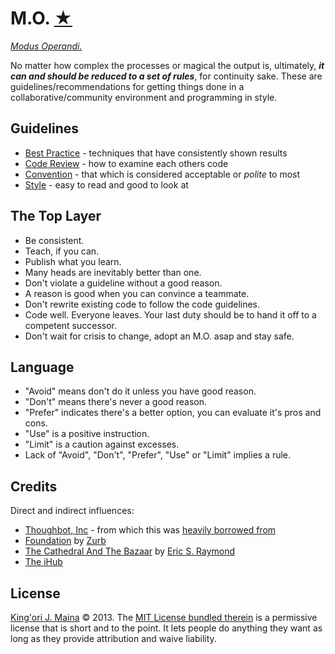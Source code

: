 M.O. [★][6]
===========

[_Modus Operandi._][6]

No matter how complex the processes or magical the output is, ultimately, _**it
can and should be reduced to a set of rules**_, for continuity sake. These are
guidelines/recommendations for getting things done in a collaborative/community
environment and programming in style.

Guidelines
----------

* [Best Practice][12] - techniques that have consistently shown results
* [Code Review][9] -  how to examine each others code
* [Convention][11] - that which is considered acceptable or _polite_ to most
* [Style][13] - easy to read and good to look at


The Top Layer
-------------

* Be consistent.
* Teach, if you can.
* Publish what you learn.
* Many heads are inevitably better than one.
* Don't violate a guideline without a good reason.
* A reason is good when you can convince a teammate.
* Don't rewrite existing code to follow the code guidelines.
* Code well. Everyone leaves. Your last duty should be to hand it off to a competent successor.
* Don't wait for crisis to change, adopt an M.O. asap and stay safe.


Language
--------

* "Avoid" means don't do it unless you have good reason.
* "Don't" means there's never a good reason.
* "Prefer" indicates there's a better option, you can evaluate it's pros and cons.
* "Use" is a positive instruction.
* "Limit" is a caution against excesses.
* Lack of "Avoid", "Don't", "Prefer", "Use" or "Limit" implies a rule.


Credits
-------

Direct and indirect influences:

* [Thoughbot, Inc][2] - from which this was [heavily borrowed from][3]
* [Foundation][4] by [Zurb][5]
* [The Cathedral And The Bazaar][7] by [Eric S. Raymond][8]
* [The iHub][10]


License
-------

[King'ori J. Maina][14] © 2013. The [MIT License bundled therein][1] is a
permissive license that is short and to the point. It lets people do anything
they want as long as they provide attribution and waive liability.


[1]: LICENSE
[2]: http://www.thoughtbot.com/
[3]: https://github.com/thoughtbot/guides
[4]: http://foundation.zurb.com/
[5]: http://www.zurb.com/
[6]: http://kingori.co/articles/2013/09/mo/
[7]: http://kingori.co/articles/2013/08/cathedral-and-bazaar/
[8]: http://www.catb.org/~esr/
[9]: code-review/README.md
[10]: http://ihub.co.ke/
[11]: convention/README.md
[12]: best-practice/README.md
[13]: style/README.md
[14]: http://kingori.co/
